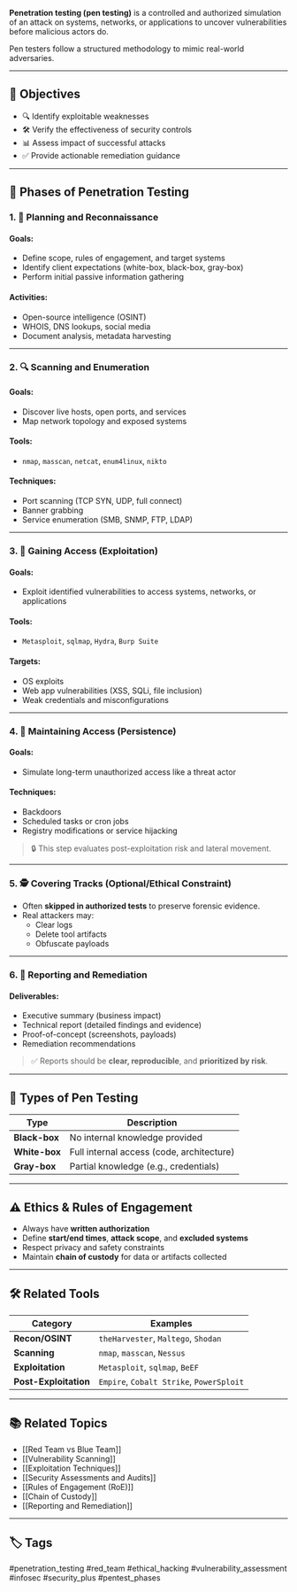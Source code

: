 **Penetration testing (pen testing)** is a controlled and authorized simulation of an attack on systems, networks, or applications to uncover vulnerabilities before malicious actors do.

Pen testers follow a structured methodology to mimic real-world adversaries.

---

## 🎯 Objectives

- 🔍 Identify exploitable weaknesses
- 🛠 Verify the effectiveness of security controls
- 📊 Assess impact of successful attacks
- ✅ Provide actionable remediation guidance

---

## 🔄 Phases of Penetration Testing

### 1. 🧾 **Planning and Reconnaissance**

#### Goals:
- Define scope, rules of engagement, and target systems
- Identify client expectations (white-box, black-box, gray-box)
- Perform initial passive information gathering

#### Activities:
- Open-source intelligence (OSINT)
- WHOIS, DNS lookups, social media
- Document analysis, metadata harvesting

---

### 2. 🔍 **Scanning and Enumeration**

#### Goals:
- Discover live hosts, open ports, and services
- Map network topology and exposed systems

#### Tools:
- `nmap`, `masscan`, `netcat`, `enum4linux`, `nikto`

#### Techniques:
- Port scanning (TCP SYN, UDP, full connect)
- Banner grabbing
- Service enumeration (SMB, SNMP, FTP, LDAP)

---

### 3. 🎯 **Gaining Access (Exploitation)**

#### Goals:
- Exploit identified vulnerabilities to access systems, networks, or applications

#### Tools:
- `Metasploit`, `sqlmap`, `Hydra`, `Burp Suite`

#### Targets:
- OS exploits
- Web app vulnerabilities (XSS, SQLi, file inclusion)
- Weak credentials and misconfigurations

---

### 4. 📡 **Maintaining Access (Persistence)**

#### Goals:
- Simulate long-term unauthorized access like a threat actor

#### Techniques:
- Backdoors
- Scheduled tasks or cron jobs
- Registry modifications or service hijacking

> 🔒 This step evaluates post-exploitation risk and lateral movement.

---

### 5. 🕵️ **Covering Tracks (Optional/Ethical Constraint)**

- Often **skipped in authorized tests** to preserve forensic evidence.
- Real attackers may:
  - Clear logs
  - Delete tool artifacts
  - Obfuscate payloads

---

### 6. 🧾 **Reporting and Remediation**

#### Deliverables:
- Executive summary (business impact)
- Technical report (detailed findings and evidence)
- Proof-of-concept (screenshots, payloads)
- Remediation recommendations

> ✅ Reports should be **clear, reproducible**, and **prioritized by risk**.

---

## 🧠 Types of Pen Testing

| Type         | Description                              |
|--------------|------------------------------------------|
| **Black-box** | No internal knowledge provided            |
| **White-box** | Full internal access (code, architecture) |
| **Gray-box**  | Partial knowledge (e.g., credentials)     |

---

## ⚠️ Ethics & Rules of Engagement

- Always have **written authorization**
- Define **start/end times**, **attack scope**, and **excluded systems**
- Respect privacy and safety constraints
- Maintain **chain of custody** for data or artifacts collected

---

## 🛠 Related Tools

| Category           | Examples                                      |
|--------------------|-----------------------------------------------|
| **Recon/OSINT**     | `theHarvester`, `Maltego`, `Shodan`           |
| **Scanning**        | `nmap`, `masscan`, `Nessus`                   |
| **Exploitation**    | `Metasploit`, `sqlmap`, `BeEF`                |
| **Post-Exploitation** | `Empire`, `Cobalt Strike`, `PowerSploit`      |

---

## 📚 Related Topics

- [[Red Team vs Blue Team]]
- [[Vulnerability Scanning]]
- [[Exploitation Techniques]]
- [[Security Assessments and Audits]]
- [[Rules of Engagement (RoE)]]
- [[Chain of Custody]]
- [[Reporting and Remediation]]

---

## 🏷 Tags

#penetration_testing #red_team #ethical_hacking #vulnerability_assessment #infosec #security_plus #pentest_phases
